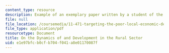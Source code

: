 ```yaml
---
content_type: resource
description: Example of an exemplary paper written by a student of the course.
file: null
file_location: /coursemedia/11-471-targeting-the-poor-local-economic-development-in-developing-countries-spring-2010/e1e97bfcb0cfb704f041a8e01170087f_MIT11_471S10_Rural_sector.pdf
file_type: application/pdf
resourcetype: Document
title: On the Dynamics of and Development in the Rural Sector
uid: e1e97bfc-b0cf-b704-f041-a8e01170087f
---
```

